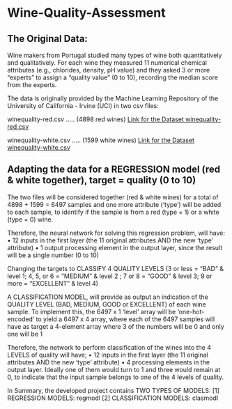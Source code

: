 # Wine-Quality-Assessment
## The Original Data:
Wine makers from Portugal studied many types of wine both quantitatively and qualitatively. For each wine they measured 11 numerical chemical attributes (e.g., chlorides, density, pH value) and they asked 3 or more “experts” to assign a “quality value” (0 to 10), recording the median score from the experts.

The data is originally provided by the Machine Learning Repository of the University of California - Irvine (UCI) in two csv files:

winequality-red.csv ….. (4898 red wines)
[Link for the Dataset winequality-red.csv](http://archive.ics.uci.edu/ml/machine-learning-databases/wine-quality/winequality-red.csv)

winequality-white.csv ….. (1599 white wines)
[Link for the Dataset winequality-white.csv](http://archive.ics.uci.edu/ml/machine-learning-databases/wine-quality/winequality-white.csv)

## Adapting the data for a REGRESSION model (red & white together), target = quality (0 to 10)
The two files will be considered together (red & white wines) for a total of 4898 + 1599 = 6497 samples and one more attribute (‘type’) will be added to each sample, to identify if the sample is from a red (type = 1) or a white (type = 0) wine.

Therefore, the neural network for solving this regression problem, will have:
• 12 inputs in the first layer (the 11 original attributes AND the new ‘type’ attribute)
• 1 output processing element in the output layer, since the result will be a single number (0 to 10)

Changing the targets to CLASSIFY 4 QUALITY LEVELS (3 or less = “BAD” & level 1; 4, 5, or 6 = “MEDIUM” & level 2 ; 7 or 8 = “GOOD” & level 3; 9 or more = “EXCELLENT” & level 4)

A CLASSIFICATION MODEL, will provide as output an indication of the QUALITY LEVEL (BAD, MEDIUM, GOOD or EXCELLENT) of each wine sample.
To implement this, the 6497 x 1 ‘level’ array will be ‘one-hot-encoded’ to yield a 6497 x 4 array, where each of the 6497 samples will have as target a 4-element array where 3 of the numbers will be 0 and only one will be 1

Therefore, the network to perform classification of the wines into the 4 LEVELS of quality will have;
• 12 inputs in the first layer (the 11 original attributes AND the new ‘type’ attribute)
• 4 processing elements in the output layer. Ideally one of them would turn to 1 and three would remain at 0, to indicate that the input sample belongs to one of the 4 levels of quality.

In Summary, the developed project contains TWO TYPES OF MODELS:
[1] REGRESSION MODELS: regmodl
[2] CLASSIFICATION MODELS: clasmodl

